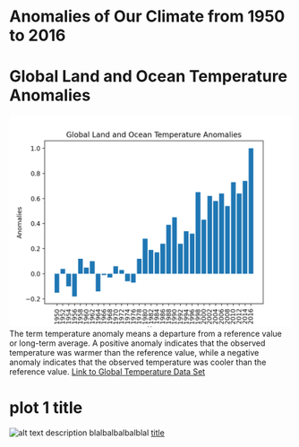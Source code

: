 # Anomalies of Our Climate from 1950 to 2016
# Global Land and Ocean Temperature Anomalies
![Graph of Global Land and Ocean Temperature Anomalies](Figure_1.png)
The term temperature anomaly means a departure from a reference value or long-term average. A positive anomaly indicates that the observed temperature was warmer than the reference value, while a negative anomaly indicates that the observed temperature was cooler than the reference value.
[Link to Global Temperature Data Set](https://www.ncdc.noaa.gov/cag/time-series/global/globe/land_ocean/ytd/12/1880-2016.json)
# plot 1 title
![alt text](image.jpg)
description blalbalbalbalblal
[title](https://www.example.com)
